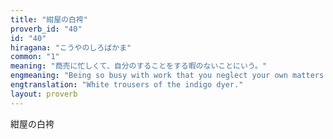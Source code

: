 ```yaml
---
title: "紺屋の白袴"
proverb_id: "40"
id: "40"
hiragana: "こうやのしろばかま"
common: "1"
meaning: "商売に忙しくて、自分のすることをする暇のないことにいう。"
engmeaning: "Being so busy with work that you neglect your own matters."
engtranslation: "White trousers of the indigo dyer."
layout: proverb
---
```


紺屋の白袴
